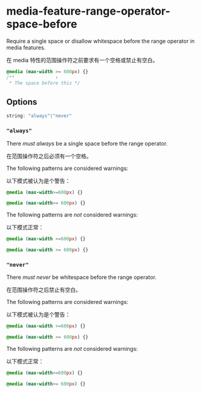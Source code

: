 # media-feature-range-operator-space-before

Require a single space or disallow whitespace before the range operator in media features.

在 media 特性的范围操作符之前要求有一个空格或禁止有空白。

```css
@media (max-width >= 600px) {}
/**               ↑
 * The space before this */
```

## Options

```js
string: "always"|"never"
```

### `"always"`

There *must always* be a single space before the range operator.

在范围操作符之后必须有一个空格。

The following patterns are considered warnings:

以下模式被认为是个警告：

```css
@media (max-width>=600px) {}
```

```css
@media (max-width>= 600px) {}
```

The following patterns are *not* considered warnings:

以下模式正常：

```css
@media (max-width >=600px) {}
```

```css
@media (max-width >= 600px) {}
```

### `"never"`

There *must never* be whitespace before the range operator.

在范围操作符之后禁止有空白。

The following patterns are considered warnings:

以下模式被认为是个警告：

```css
@media (max-width >=600px) {}
```

```css
@media (max-width >= 600px) {}
```

The following patterns are *not* considered warnings:

以下模式正常：

```css
@media (max-width>=600px) {}
```

```css
@media (max-width>= 600px) {}
```
